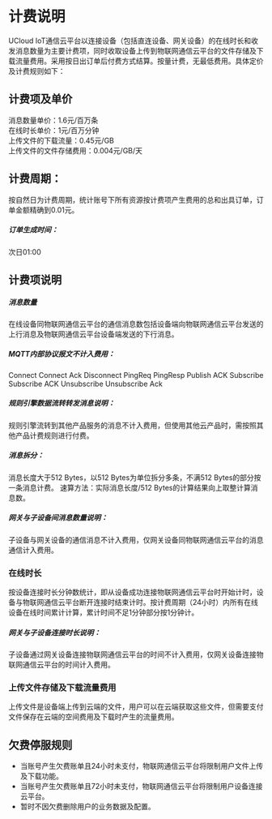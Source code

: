 # 计费说明

UCloud IoT通信云平台以连接设备（包括直连设备、网关设备）的在线时长和收发消息数量为主要计费项，同时收取设备上传到物联网通信云平台的文件存储及下载流量费用。采用按日出订单后付费方式结算。按量计费，无最低费用。具体定价及计费规则如下：



## 计费项及单价

消息数量单价：1.6元/百万条              
在线时长单价：1元/百万分钟                                            
上传文件的下载流量：0.45元/GB                                           
上传文件的文件存储费用：0.004元/GB/天  

## 计费周期：
按自然日为计费周期，统计账号下所有资源按计费项产生费用的总和出具订单，订单金额精确到0.01元。


##### 订单生成时间：
次日01:00



## 计费项说明


##### 消息数量
在线设备同物联网通信云平台的通信消息数包括设备端向物联网通信云平台发送的上行消息及物联网通信云平台设备端发送的下行消息。


##### MQTT内部协议报文不计入费用：
Connect
Connect Ack
Disconnect
PingReq
PingResp
Publish ACK
Subscribe
Subscribe ACK
Unsubscribe
Unsubscribe Ack


##### 规则引擎数据流转转发消息说明：
规则引擎流转到其他产品服务的消息不计入费用，但使用其他云产品时，需按照其他产品计费规则进行付费。


##### 消息拆分：
消息长度大于512 Bytes，以512 Bytes为单位拆分多条，不满512 Bytes的部分按一条消息计费。
速算方法：实际消息长度/512 Bytes的计算结果向上取整计算消息数。


##### 网关与子设备间消息数量说明：
子设备与网关设备的通信消息不计入费用，仅网关设备同物联网通信云平台的消息通信计入费用。



### 在线时长

按设备连接时长分钟数统计，即从设备成功连接物联网通信云平台时开始计时，设备与物联网通信云平台断开连接时结束计时。按计费周期（24小时）内所有在线设备在线时间累计计算，累计时间不足1分钟部分按1分钟计。


##### 网关与子设备连接时长说明：
子设备通过网关设备连接物联网通信云平台的时间不计入费用，仅网关设备连接物联网通信云平台的时间计入费用。



### 上传文件存储及下载流量费用

上传文件是设备端上传到云端的文件，用户可以在云端获取这些文件，但需要支付文件保存在云端的空间费用及下载时产生的流量费用。





## 欠费停服规则

- 当账号产生欠费账单且24小时未支付，物联网通信云平台将限制用户文件上传及下载功能。
- 当账号产生欠费账单且72小时未支付，物联网通信云平台将限制用户设备连接云平台。
- 暂时不因欠费删除用户的业务数据及配置。

